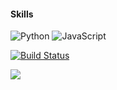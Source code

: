 
#### Skills

![Python](https://img.shields.io/badge/Python-blue)
![JavaScript](https://img.shields.io/badge/JavaScript-yellow)


[![Build Status](https://img.shields.io/travis/username/repo-name/master.svg?style=flat-square)](https://travis-ci.org/Roburt96)

[![](https://visitcount.itsvg.in/api?id=Roburt&label=Profile%20Views&color=4&icon=0&pretty=true)](https://visitcount.itsvg.in)
